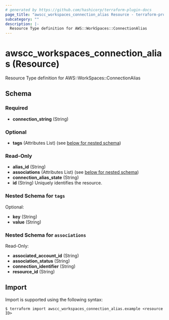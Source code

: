 ```yaml
---
# generated by https://github.com/hashicorp/terraform-plugin-docs
page_title: "awscc_workspaces_connection_alias Resource - terraform-provider-awscc"
subcategory: ""
description: |-
  Resource Type definition for AWS::WorkSpaces::ConnectionAlias
---
```


# awscc_workspaces_connection_alias (Resource)

Resource Type definition for AWS::WorkSpaces::ConnectionAlias



<!-- schema generated by tfplugindocs -->
## Schema

### Required

- **connection_string** (String)

### Optional

- **tags** (Attributes List) (see [below for nested schema](#nestedatt--tags))

### Read-Only

- **alias_id** (String)
- **associations** (Attributes List) (see [below for nested schema](#nestedatt--associations))
- **connection_alias_state** (String)
- **id** (String) Uniquely identifies the resource.

<a id="nestedatt--tags"></a>
### Nested Schema for `tags`

Optional:

- **key** (String)
- **value** (String)


<a id="nestedatt--associations"></a>
### Nested Schema for `associations`

Read-Only:

- **associated_account_id** (String)
- **association_status** (String)
- **connection_identifier** (String)
- **resource_id** (String)

## Import

Import is supported using the following syntax:

```shell
$ terraform import awscc_workspaces_connection_alias.example <resource ID>
```
